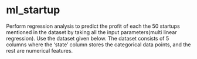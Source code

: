 # ml_startup
Perform regression analysis to predict the profit of each the 50 startups mentioned in  the dataset by taking all the input parameters(multi linear regression).  Use the dataset given below. The dataset consists of 5 columns where the ‘state’ column  stores the categorical data points, and the rest are numerical features. 
